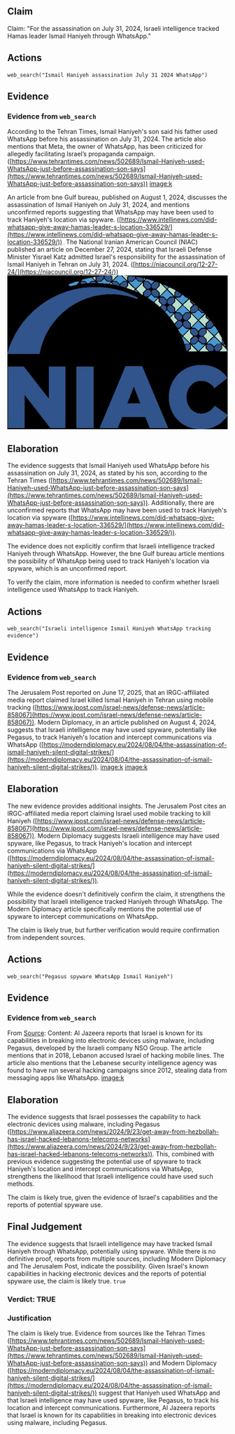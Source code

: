 ## Claim
Claim: "For the assassination on July 31, 2024, Israeli intelligence tracked Hamas leader Ismail Haniyeh through WhatsApp."

## Actions
```
web_search("Ismail Haniyeh assassination July 31 2024 WhatsApp")
```

## Evidence
### Evidence from `web_search`
According to the Tehran Times, Ismail Haniyeh's son said his father used WhatsApp before his assassination on July 31, 2024. The article also mentions that Meta, the owner of WhatsApp, has been criticized for allegedly facilitating Israel’s propaganda campaign. ([https://www.tehrantimes.com/news/502689/Ismail-Haniyeh-used-WhatsApp-just-before-assassination-son-says](https://www.tehrantimes.com/news/502689/Ismail-Haniyeh-used-WhatsApp-just-before-assassination-son-says)) <image:k>

An article from bne Gulf bureau, published on August 1, 2024, discusses the assassination of Ismail Haniyeh on July 31, 2024, and mentions unconfirmed reports suggesting that WhatsApp may have been used to track Haniyeh's location via spyware. ([https://www.intellinews.com/did-whatsapp-give-away-hamas-leader-s-location-336529/](https://www.intellinews.com/did-whatsapp-give-away-hamas-leader-s-location-336529/)) ![image 5685](media/2025-08-23_01-49-1755913768-315670.jpg) The National Iranian American Council (NIAC) published an article on December 27, 2024, stating that Israeli Defense Minister Yisrael Katz admitted Israel's responsibility for the assassination of Ismail Haniyeh in Tehran on July 31, 2024. ([https://niacouncil.org/12-27-24/](https://niacouncil.org/12-27-24/)) ![image 5697](media/2025-08-23_01-49-1755913780-373054.jpg)


## Elaboration
The evidence suggests that Ismail Haniyeh used WhatsApp before his assassination on July 31, 2024, as stated by his son, according to the Tehran Times ([https://www.tehrantimes.com/news/502689/Ismail-Haniyeh-used-WhatsApp-just-before-assassination-son-says](https://www.tehrantimes.com/news/502689/Ismail-Haniyeh-used-WhatsApp-just-before-assassination-son-says)). Additionally, there are unconfirmed reports that WhatsApp may have been used to track Haniyeh's location via spyware ([https://www.intellinews.com/did-whatsapp-give-away-hamas-leader-s-location-336529/](https://www.intellinews.com/did-whatsapp-give-away-hamas-leader-s-location-336529/)).

The evidence does not explicitly confirm that Israeli intelligence tracked Haniyeh through WhatsApp. However, the bne Gulf bureau article mentions the possibility of WhatsApp being used to track Haniyeh's location via spyware, which is an unconfirmed report.

To verify the claim, more information is needed to confirm whether Israeli intelligence used WhatsApp to track Haniyeh.


## Actions
```
web_search("Israeli intelligence Ismail Haniyeh WhatsApp tracking evidence")
```

## Evidence
### Evidence from `web_search`
The Jerusalem Post reported on June 17, 2025, that an IRGC-affiliated media report claimed Israel killed Ismail Haniyeh in Tehran using mobile tracking ([https://www.jpost.com/israel-news/defense-news/article-858067](https://www.jpost.com/israel-news/defense-news/article-858067)). Modern Diplomacy, in an article published on August 4, 2024, suggests that Israeli intelligence may have used spyware, potentially like Pegasus, to track Haniyeh's location and intercept communications via WhatsApp ([https://moderndiplomacy.eu/2024/08/04/the-assassination-of-ismail-haniyeh-silent-digital-strikes/](https://moderndiplomacy.eu/2024/08/04/the-assassination-of-ismail-haniyeh-silent-digital-strikes/)). <image:k> <image:k>


## Elaboration
The new evidence provides additional insights. The Jerusalem Post cites an IRGC-affiliated media report claiming Israel used mobile tracking to kill Haniyeh ([https://www.jpost.com/israel-news/defense-news/article-858067](https://www.jpost.com/israel-news/defense-news/article-858067)). Modern Diplomacy suggests Israeli intelligence may have used spyware, like Pegasus, to track Haniyeh's location and intercept communications via WhatsApp ([https://moderndiplomacy.eu/2024/08/04/the-assassination-of-ismail-haniyeh-silent-digital-strikes/](https://moderndiplomacy.eu/2024/08/04/the-assassination-of-ismail-haniyeh-silent-digital-strikes/)).

While the evidence doesn't definitively confirm the claim, it strengthens the possibility that Israeli intelligence tracked Haniyeh through WhatsApp. The Modern Diplomacy article specifically mentions the potential use of spyware to intercept communications on WhatsApp.

The claim is likely true, but further verification would require confirmation from independent sources.


## Actions
```
web_search("Pegasus spyware WhatsApp Ismail Haniyeh")
```

## Evidence
### Evidence from `web_search`
From [Source](https://www.aljazeera.com/news/2024/9/23/get-away-from-hezbollah-has-israel-hacked-lebanons-telecoms-networks): 
Content: Al Jazeera reports that Israel is known for its capabilities in breaking into electronic devices using malware, including Pegasus, developed by the Israeli company NSO Group. The article mentions that in 2018, Lebanon accused Israel of hacking mobile lines. The article also mentions that the Lebanese security intelligence agency was found to have run several hacking campaigns since 2012, stealing data from messaging apps like WhatsApp. <image:k>


## Elaboration
The evidence suggests that Israel possesses the capability to hack electronic devices using malware, including Pegasus ([https://www.aljazeera.com/news/2024/9/23/get-away-from-hezbollah-has-israel-hacked-lebanons-telecoms-networks](https://www.aljazeera.com/news/2024/9/23/get-away-from-hezbollah-has-israel-hacked-lebanons-telecoms-networks)). This, combined with previous evidence suggesting the potential use of spyware to track Haniyeh's location and intercept communications via WhatsApp, strengthens the likelihood that Israeli intelligence could have used such methods.

The claim is likely true, given the evidence of Israel's capabilities and the reports of potential spyware use.


## Final Judgement
The evidence suggests that Israeli intelligence may have tracked Ismail Haniyeh through WhatsApp, potentially using spyware. While there is no definitive proof, reports from multiple sources, including Modern Diplomacy and The Jerusalem Post, indicate the possibility. Given Israel's known capabilities in hacking electronic devices and the reports of potential spyware use, the claim is likely true. `true`


### Verdict: TRUE

### Justification
The claim is likely true. Evidence from sources like the Tehran Times ([https://www.tehrantimes.com/news/502689/Ismail-Haniyeh-used-WhatsApp-just-before-assassination-son-says](https://www.tehrantimes.com/news/502689/Ismail-Haniyeh-used-WhatsApp-just-before-assassination-son-says)) and Modern Diplomacy ([https://moderndiplomacy.eu/2024/08/04/the-assassination-of-ismail-haniyeh-silent-digital-strikes/](https://moderndiplomacy.eu/2024/08/04/the-assassination-of-ismail-haniyeh-silent-digital-strikes/)) suggest that Haniyeh used WhatsApp and that Israeli intelligence may have used spyware, like Pegasus, to track his location and intercept communications. Furthermore, Al Jazeera reports that Israel is known for its capabilities in breaking into electronic devices using malware, including Pegasus.
